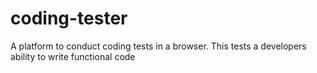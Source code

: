 # coding-tester
A platform to conduct coding tests in a browser. This tests a developers ability to write functional code
